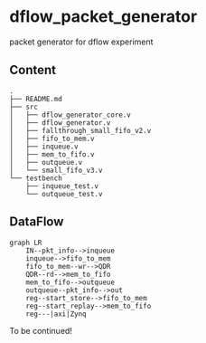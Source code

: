 # dflow_packet_generator
packet generator for dflow experiment

## Content
    .
    ├── README.md
    ├── src
    │   ├── dflow_generator_core.v
    │   ├── dflow_generator.v
    │   ├── fallthrough_small_fifo_v2.v
    │   ├── fifo_to_mem.v
    │   ├── inqueue.v
    │   ├── mem_to_fifo.v
    │   ├── outqueue.v
    │   └── small_fifo_v3.v
    └── testbench
        ├── inqueue_test.v
        └── outqueue_test.v

## DataFlow

```mermaid
graph LR
	IN--pkt_info-->inqueue
	inqueue-->fifo_to_mem
	fifo_to_mem--wr-->QDR
	QDR--rd-->mem_to_fifo
	mem_to_fifo-->outqueue
	outqueue--pkt_info-->out
	reg--start_store-->fifo_to_mem
	reg--start_replay-->mem_to_fifo
	reg---|axi|Zynq	
```

To be continued!
